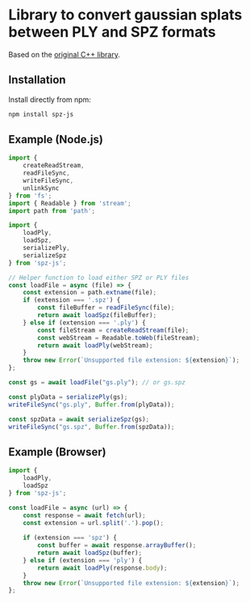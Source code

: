 # Library to convert gaussian splats between PLY and SPZ formats

Based on the [original C++ library](https://github.com/nianticlabs/spz).

## Installation

Install directly from npm:

```bash
npm install spz-js
```

## Example (Node.js)

```javascript
import {
    createReadStream,
    readFileSync,
    writeFileSync,
    unlinkSync
} from 'fs';
import { Readable } from 'stream';
import path from 'path';

import {
    loadPly,
    loadSpz,
    serializePly,
    serializeSpz
} from 'spz-js';

// Helper function to load either SPZ or PLY files
const loadFile = async (file) => {
    const extension = path.extname(file);
    if (extension === '.spz') {
        const fileBuffer = readFileSync(file);
        return await loadSpz(fileBuffer);
    } else if (extension === '.ply') {
        const fileStream = createReadStream(file);
        const webStream = Readable.toWeb(fileStream);
        return await loadPly(webStream);
    }
    throw new Error(`Unsupported file extension: ${extension}`);
};

const gs = await loadFile("gs.ply"); // or gs.spz

const plyData = serializePly(gs);
writeFileSync("gs.ply", Buffer.from(plyData));

const spzData = await serializeSpz(gs);
writeFileSync("gs.spz", Buffer.from(spzData));
```

## Example (Browser)

```javascript
import {
    loadPly,
    loadSpz
} from 'spz-js';

const loadFile = async (url) => {
    const response = await fetch(url);
    const extension = url.split('.').pop();
    
    if (extension === 'spz') {
        const buffer = await response.arrayBuffer();
        return await loadSpz(buffer);
    } else if (extension === 'ply') {
        return await loadPly(response.body);
    }
    throw new Error(`Unsupported file extension: ${extension}`);
};
```